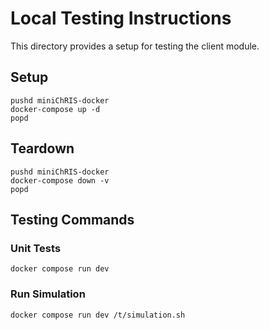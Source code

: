 # Local Testing Instructions

This directory provides a setup for testing the client module.

## Setup

```
pushd miniChRIS-docker
docker-compose up -d
popd
```

## Teardown

```shell
pushd miniChRIS-docker
docker-compose down -v
popd
```

## Testing Commands

### Unit Tests

```shell
docker compose run dev
```

### Run Simulation

```shell
docker compose run dev /t/simulation.sh
```
